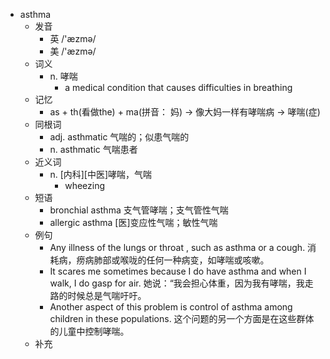 - asthma
  - 发音
    - 英 /'æzmə/
    - 美 /'æzmə/
  - 词义
    - n. 哮喘
      - a medical condition that causes difficulties in breathing
  - 记忆
    - as + th(看做the) + ma(拼音： 妈) → 像大妈一样有哮喘病 → 哮喘(症)
  - 同根词
    - adj. asthmatic 气喘的；似患气喘的
    - n. asthmatic 气喘患者
  - 近义词
    - n. [内科][中医]哮喘，气喘
      - wheezing
  - 短语
    - bronchial asthma 支气管哮喘；支气管性气喘
    - allergic asthma [医]变应性气喘；敏性气喘
  - 例句
    - Any illness of the lungs or throat , such as asthma or a cough. 消耗病，痨病肺部或喉咙的任何一种病变，如哮喘或咳嗽。
    - It scares me sometimes because I do have asthma and when I walk, I do gasp for air. 她说：“我会担心体重，因为我有哮喘，我走路的时候总是气喘吁吁。
    - Another aspect of this problem is control of asthma among children in these populations. 这个问题的另一个方面是在这些群体的儿童中控制哮喘。
  - 补充